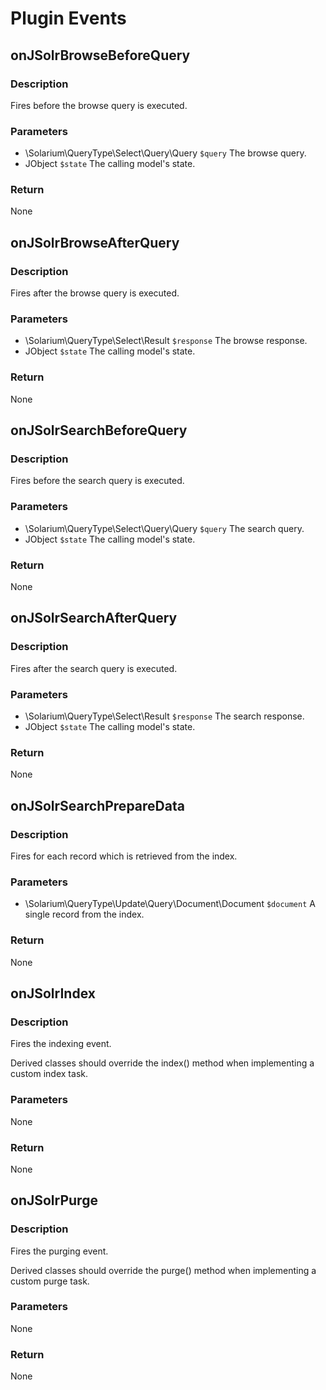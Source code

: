 # Plugin Events

## onJSolrBrowseBeforeQuery

### Description
Fires before the browse query is executed.

### Parameters
* \Solarium\QueryType\Select\Query\Query ```$query``` The browse query.
* JObject ```$state``` The calling model's state.

### Return
None

## onJSolrBrowseAfterQuery

### Description
Fires after the browse query is executed.

### Parameters
* \Solarium\QueryType\Select\Result ```$response``` The browse response.
* JObject ```$state``` The calling model's state.

### Return
None

## onJSolrSearchBeforeQuery

### Description
Fires before the search query is executed.

### Parameters
* \Solarium\QueryType\Select\Query\Query ```$query``` The search query.
* JObject ```$state``` The calling model's state.

### Return
None

## onJSolrSearchAfterQuery

### Description
Fires after the search query is executed.

### Parameters
* \Solarium\QueryType\Select\Result ```$response``` The search response.
* JObject ```$state``` The calling model's state.

### Return
None

## onJSolrSearchPrepareData

### Description
Fires for each record which is retrieved from the index.

### Parameters
* \Solarium\QueryType\Update\Query\Document\Document ```$document``` A single record from the index.

### Return
None

## onJSolrIndex

### Description
Fires the indexing event.

Derived classes should override the index() method when implementing a custom index task.

### Parameters
None

### Return
None

## onJSolrPurge

### Description
Fires the purging event.

Derived classes should override the purge() method when implementing a custom purge task.

### Parameters
None

### Return
None
